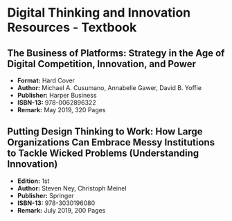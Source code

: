 # Digital Thinking and Innovation Resources - Textbook
## The Business of Platforms: Strategy in the Age of Digital Competition, Innovation, and Power
- **Format:** Hard Cover
- **Author:** Michael A. Cusumano, Annabelle Gawer, David B. Yoffie
- **Publisher:** Harper Business
- **ISBN-13:** 978-0062896322
- **Remark:** May 2019, 320 Pages


## Putting Design Thinking to Work: How Large Organizations Can Embrace Messy Institutions to Tackle Wicked Problems (Understanding Innovation)
- **Edition:** 1st
- **Author:** Steven Ney, Christoph Meinel
- **Publisher:** Springer
- **ISBN-13:** 978-3030196080
- **Remark:** July 2019, 200 Pages
